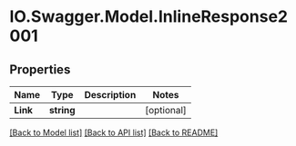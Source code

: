 # IO.Swagger.Model.InlineResponse2001
## Properties

Name | Type | Description | Notes
------------ | ------------- | ------------- | -------------
**Link** | **string** |  | [optional] 

[[Back to Model list]](../README.md#documentation-for-models) [[Back to API list]](../README.md#documentation-for-api-endpoints) [[Back to README]](../README.md)

